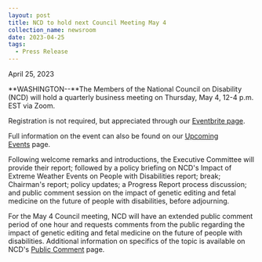 ```yaml
---
layout: post
title: NCD to hold next Council Meeting May 4
collection_name: newsroom
date: 2023-04-25
tags:
  - Press Release
---
```


April 25, 2023

**WASHINGTON--**The Members of the National Council on Disability (NCD) will hold a quarterly business meeting on Thursday, May 4, 12-4 p.m. EST via Zoom.

Registration is not required, but appreciated through our [Eventbrite page](https://www.eventbrite.com/e/ncd-quarterly-meeting-may-4-2023-tickets-612309112037).

Full information on the event can also be found on our [Upcoming Events](https://www.ncd.gov/events/2023/upcoming-council-meeting) page.

Following welcome remarks and introductions, the Executive Committee will provide their report; followed by a policy briefing on NCD's Impact of Extreme Weather Events on People with Disabilities report; break; Chairman's report; policy updates; a Progress Report process discussion; and public comment session on the impact of genetic editing and fetal medicine on the future of people with disabilities, before adjourning.

For the May 4 Council meeting, NCD will have an extended public comment period of one hour and requests comments from the public regarding the impact of genetic editing and fetal medicine on the future of people with disabilities. Additional information on specifics of the topic is available on NCD's [Public Comment](https://ncd.gov/public-comment) page.
